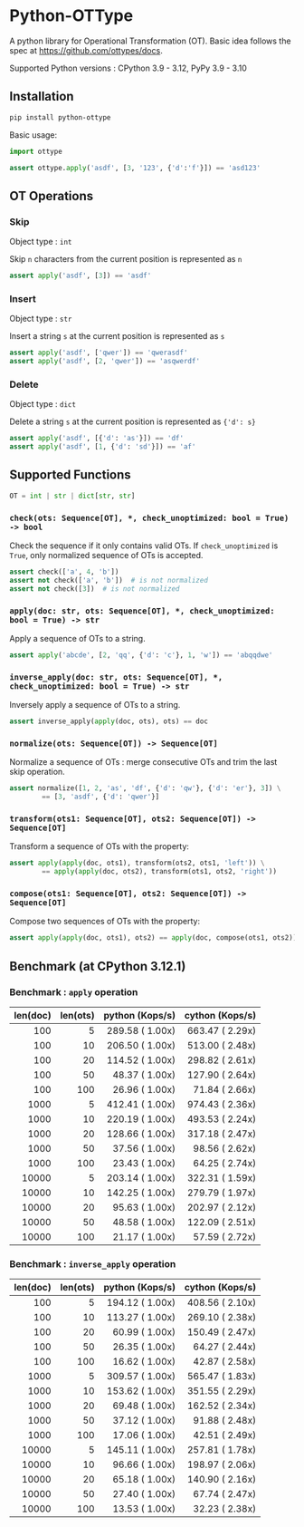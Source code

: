 # Python-OTType

A python library for Operational Transformation (OT). Basic idea follows the spec at https://github.com/ottypes/docs.

Supported Python versions : CPython 3.9 - 3.12, PyPy 3.9 - 3.10


## Installation

```sh
pip install python-ottype
```

Basic usage:

```python
import ottype

assert ottype.apply('asdf', [3, '123', {'d':'f'}]) == 'asd123'
```


## OT Operations

### Skip

Object type : `int`

Skip `n` characters from the current position is represented as `n`

```python
assert apply('asdf', [3]) == 'asdf'
```

### Insert

Object type : `str`

Insert a string `s` at the current position is represented as `s`

```python
assert apply('asdf', ['qwer']) == 'qwerasdf'
assert apply('asdf', [2, 'qwer']) == 'asqwerdf'
```

### Delete

Object type : `dict`

Delete a string `s` at the current position is represented as `{'d': s}`

```python
assert apply('asdf', [{'d': 'as'}]) == 'df'
assert apply('asdf', [1, {'d': 'sd'}]) == 'af'
```

## Supported Functions

```python
OT = int | str | dict[str, str]
```

### `check(ots: Sequence[OT], *, check_unoptimized: bool = True) -> bool`

Check the sequence if it only contains valid OTs. If `check_unoptimized` is `True`, only normalized sequence of OTs is accepted.

```python
assert check(['a', 4, 'b'])
assert not check(['a', 'b'])  # is not normalized
assert not check([3])  # is not normalized
```

### `apply(doc: str, ots: Sequence[OT], *, check_unoptimized: bool = True) -> str`

Apply a sequence of OTs to a string.

```python
assert apply('abcde', [2, 'qq', {'d': 'c'}, 1, 'w']) == 'abqqdwe'
```

### `inverse_apply(doc: str, ots: Sequence[OT], *, check_unoptimized: bool = True) -> str`

Inversely apply a sequence of OTs to a string.

```python
assert inverse_apply(apply(doc, ots), ots) == doc
```

### `normalize(ots: Sequence[OT]) -> Sequence[OT]`

Normalize a sequence of OTs : merge consecutive OTs and trim the last skip operation.

```python
assert normalize([1, 2, 'as', 'df', {'d': 'qw'}, {'d': 'er'}, 3]) \
        == [3, 'asdf', {'d': 'qwer'}]
```


### `transform(ots1: Sequence[OT], ots2: Sequence[OT]) -> Sequence[OT]`

Transform a sequence of OTs with the property:

```python
assert apply(apply(doc, ots1), transform(ots2, ots1, 'left')) \
        == apply(apply(doc, ots2), transform(ots1, ots2, 'right'))
```

### `compose(ots1: Sequence[OT], ots2: Sequence[OT]) -> Sequence[OT]`

Compose two sequences of OTs with the property:

```python
assert apply(apply(doc, ots1), ots2) == apply(doc, compose(ots1, ots2))
```



## Benchmark (at CPython 3.12.1)

### Benchmark : `apply` operation

| len(doc) | len(ots) | python (Kops/s) | cython (Kops/s) |
|---:|---:|---:|---:|
|   100 |   5 |  289.58 ( 1.00x) |  663.47 ( 2.29x) |
|   100 |  10 |  206.50 ( 1.00x) |  513.00 ( 2.48x) |
|   100 |  20 |  114.52 ( 1.00x) |  298.82 ( 2.61x) |
|   100 |  50 |   48.37 ( 1.00x) |  127.90 ( 2.64x) |
|   100 | 100 |   26.96 ( 1.00x) |   71.84 ( 2.66x) |
|  1000 |   5 |  412.41 ( 1.00x) |  974.43 ( 2.36x) |
|  1000 |  10 |  220.19 ( 1.00x) |  493.53 ( 2.24x) |
|  1000 |  20 |  128.66 ( 1.00x) |  317.18 ( 2.47x) |
|  1000 |  50 |   37.56 ( 1.00x) |   98.56 ( 2.62x) |
|  1000 | 100 |   23.43 ( 1.00x) |   64.25 ( 2.74x) |
| 10000 |   5 |  203.14 ( 1.00x) |  322.31 ( 1.59x) |
| 10000 |  10 |  142.25 ( 1.00x) |  279.79 ( 1.97x) |
| 10000 |  20 |   95.63 ( 1.00x) |  202.97 ( 2.12x) |
| 10000 |  50 |   48.58 ( 1.00x) |  122.09 ( 2.51x) |
| 10000 | 100 |   21.17 ( 1.00x) |   57.59 ( 2.72x) |

### Benchmark : `inverse_apply` operation

| len(doc) | len(ots) | python (Kops/s) | cython (Kops/s) |
|---:|---:|---:|---:|
|   100 |   5 |  194.12 ( 1.00x) |  408.56 ( 2.10x) |
|   100 |  10 |  113.27 ( 1.00x) |  269.10 ( 2.38x) |
|   100 |  20 |   60.99 ( 1.00x) |  150.49 ( 2.47x) |
|   100 |  50 |   26.35 ( 1.00x) |   64.27 ( 2.44x) |
|   100 | 100 |   16.62 ( 1.00x) |   42.87 ( 2.58x) |
|  1000 |   5 |  309.57 ( 1.00x) |  565.47 ( 1.83x) |
|  1000 |  10 |  153.62 ( 1.00x) |  351.55 ( 2.29x) |
|  1000 |  20 |   69.48 ( 1.00x) |  162.52 ( 2.34x) |
|  1000 |  50 |   37.12 ( 1.00x) |   91.88 ( 2.48x) |
|  1000 | 100 |   17.06 ( 1.00x) |   42.51 ( 2.49x) |
| 10000 |   5 |  145.11 ( 1.00x) |  257.81 ( 1.78x) |
| 10000 |  10 |   96.66 ( 1.00x) |  198.97 ( 2.06x) |
| 10000 |  20 |   65.18 ( 1.00x) |  140.90 ( 2.16x) |
| 10000 |  50 |   27.40 ( 1.00x) |   67.74 ( 2.47x) |
| 10000 | 100 |   13.53 ( 1.00x) |   32.23 ( 2.38x) |
